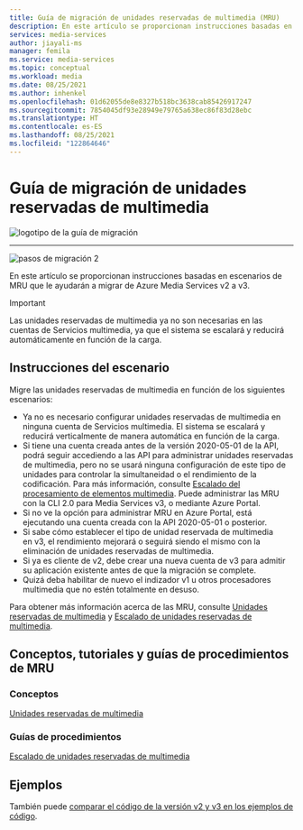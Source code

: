 ```yaml
---
title: Guía de migración de unidades reservadas de multimedia (MRU)
description: En este artículo se proporcionan instrucciones basadas en escenarios de MRU que le ayudarán a migrar de Azure Media Services v2 a v3.
services: media-services
author: jiayali-ms
manager: femila
ms.service: media-services
ms.topic: conceptual
ms.workload: media
ms.date: 08/25/2021
ms.author: inhenkel
ms.openlocfilehash: 01d62055de8e8327b518bc3638cab85426917247
ms.sourcegitcommit: 7854045df93e28949e79765a638ec86f83d28ebc
ms.translationtype: HT
ms.contentlocale: es-ES
ms.lasthandoff: 08/25/2021
ms.locfileid: "122864646"
---
```

# <a name="media-reserved-units-migration-guidance"></a>Guía de migración de unidades reservadas de multimedia

![logotipo de la guía de migración](./media/migration-guide/azure-media-services-logo-migration-guide.svg)

<hr color="#5ea0ef" size="10">

![pasos de migración 2](./media/migration-guide/steps-4.svg)

En este artículo se proporcionan instrucciones basadas en escenarios de MRU que le ayudarán a migrar de Azure Media Services v2 a v3.

> [!Important]
> Las unidades reservadas de multimedia ya no son necesarias en las cuentas de Servicios multimedia, ya que el sistema se escalará y reducirá automáticamente en función de la carga. 

## <a name="scenario-guidance"></a>Instrucciones del escenario

Migre las unidades reservadas de multimedia en función de los siguientes escenarios:

* Ya no es necesario configurar unidades reservadas de multimedia en ninguna cuenta de Servicios multimedia. El sistema se escalará y reducirá verticalmente de manera automática en función de la carga.
* Si tiene una cuenta creada antes de la versión 2020-05-01 de la API, podrá seguir accediendo a las API para administrar unidades reservadas de multimedia, pero no se usará ninguna configuración de este tipo de unidades para controlar la simultaneidad o el rendimiento de la codificación. Para más información, consulte [Escalado del procesamiento de elementos multimedia](../previous/media-services-scale-media-processing-overview.md). Puede administrar las MRU con la CLI 2.0 para Media Services v3, o mediante Azure Portal.
* Si no ve la opción para administrar MRU en Azure Portal, está ejecutando una cuenta creada con la API 2020-05-01 o posterior.
* Si sabe cómo establecer el tipo de unidad reservada de multimedia en v3, el rendimiento mejorará o seguirá siendo el mismo con la eliminación de unidades reservadas de multimedia.
* Si ya es cliente de v2, debe crear una nueva cuenta de v3 para admitir su aplicación existente antes de que la migración se complete. 
* Quizá deba habilitar de nuevo el indizador v1 u otros procesadores multimedia que no estén totalmente en desuso. 

Para obtener más información acerca de las MRU, consulte [Unidades reservadas de multimedia](concept-media-reserved-units.md) y [Escalado de unidades reservadas de multimedia](media-reserved-units-cli-how-to.md).

## <a name="mru-concepts-tutorials-and-how-to-guides"></a>Conceptos, tutoriales y guías de procedimientos de MRU

### <a name="concepts"></a>Conceptos

[Unidades reservadas de multimedia](concept-media-reserved-units.md)

### <a name="how-to-guides"></a>Guías de procedimientos

[Escalado de unidades reservadas de multimedia](media-reserved-units-cli-how-to.md)

## <a name="samples"></a>Ejemplos

También puede [comparar el código de la versión v2 y v3 en los ejemplos de código](migrate-v-2-v-3-migration-samples.md).
